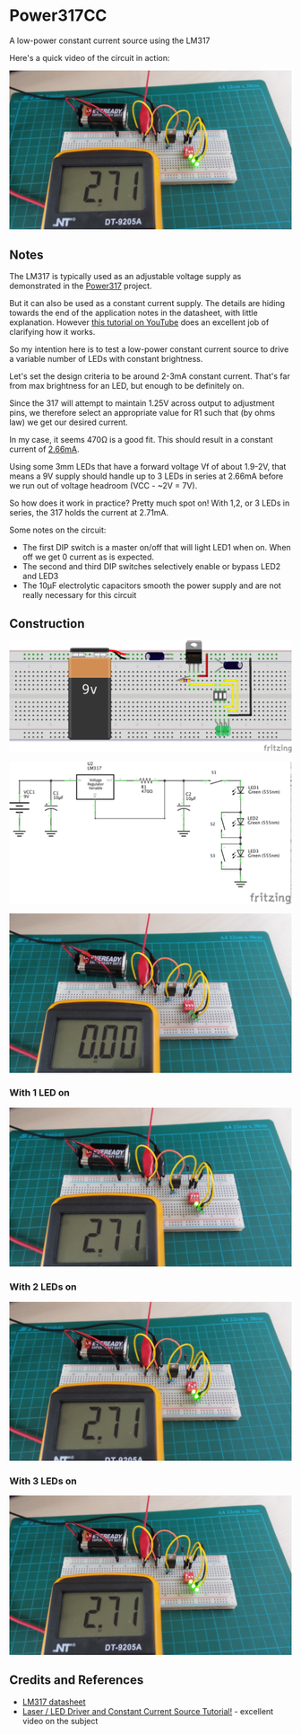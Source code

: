 # Power317CC

A low-power constant current source using the LM317

Here's a quick video of the circuit in action:

[![Power317CC](./assets/Power317CC_build3.jpg?raw=true)](http://www.youtube.com/watch?v=YYR-RNSDh-4)

## Notes

The LM317 is typically used as an adjustable voltage supply as demonstrated in the [Power317](../Power317) project.

But it can also be used as a constant current supply. The details are hiding towards the end of the
application notes in the datasheet, with little explanation.
However [this tutorial on YouTube](https://youtu.be/iuMngik0GR8) does an excellent job of clarifying how it works.

So my intention here is to test a low-power constant current source to drive a variable number of LEDs
with constant brightness.

Let's set the design criteria to be around 2-3mA constant current. That's far from max brightness for an LED, but enough to be definitely on.

Since the 317 will attempt to maintain 1.25V across output to adjustment pins, we therefore select an appropriate value
for R1 such that (by ohms law) we get our desired current.

In my case, it seems 470Ω is a good fit. This should result in a constant current of [2.66mA](http://www.wolframalpha.com/input/?i=1.25V%2F470%CE%A9).

Using some 3mm LEDs that have a forward voltage Vf of about 1.9-2V, that means a 9V supply should handle up to 3 LEDs in series at 2.66mA
before we run out of voltage headroom (VCC - ~2V = 7V).

So how does it work in practice? Pretty much spot on! With 1,2, or 3 LEDs in series, the 317 holds the current at 2.71mA.

Some notes on the circuit:
* The first DIP switch is a master on/off that will light LED1 when on. When off we get 0 current as is expected.
* The second and third DIP switches selectively enable or bypass LED2 and LED3
* The 10μF electrolytic capacitors smooth the power supply and are not really necessary for this circuit

## Construction

![Breadboard](./assets/Power317CC_bb.jpg?raw=true)

![The Schematic](./assets/Power317CC_schematic.jpg?raw=true)

![The Build](./assets/Power317CC_build.jpg?raw=true)

### With 1 LED on
![The Build](./assets/Power317CC_build1.jpg?raw=true)

### With 2 LEDs on
![The Build](./assets/Power317CC_build2.jpg?raw=true)

### With 3 LEDs on
![The Build](./assets/Power317CC_build3.jpg?raw=true)

## Credits and References
* [LM317 datasheet](http://www.futurlec.com/Linear/LM317T.shtml)
* [Laser / LED Driver and Constant Current Source Tutorial!](https://youtu.be/iuMngik0GR8) - excellent video on the subject

